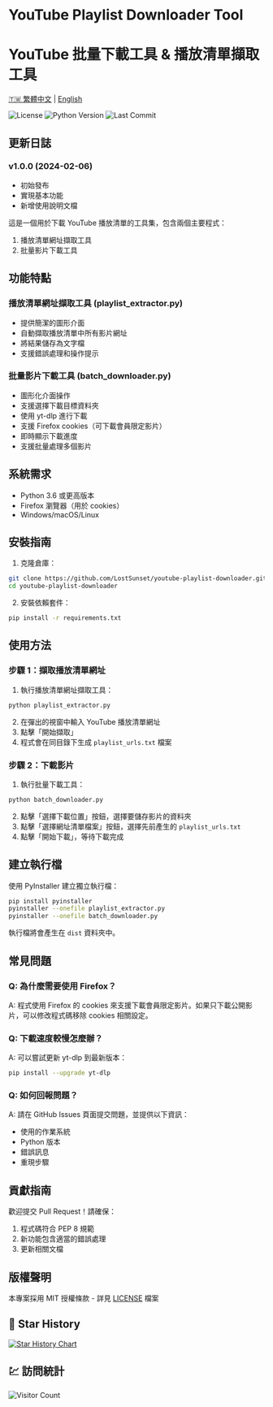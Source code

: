 # YouTube Playlist Downloader Tool
# YouTube 批量下載工具 & 播放清單擷取工具  
[🇹🇼 繁體中文](docs/README_ZH.md) | [English](docs/README_EN.md)

![License](https://img.shields.io/github/license/LostSunset/youtube-playlist-downloader)
![Python Version](https://img.shields.io/badge/python-3.6%2B-blue)
![Last Commit](https://img.shields.io/github/last-commit/LostSunset/youtube-playlist-downloader)

## 更新日誌

### v1.0.0 (2024-02-06)
- 初始發布
- 實現基本功能
- 新增使用說明文檔

這是一個用於下載 YouTube 播放清單的工具集，包含兩個主要程式：
1. 播放清單網址擷取工具
2. 批量影片下載工具

## 功能特點

### 播放清單網址擷取工具 (playlist_extractor.py)
- 提供簡潔的圖形介面
- 自動擷取播放清單中所有影片網址
- 將結果儲存為文字檔
- 支援錯誤處理和操作提示

### 批量影片下載工具 (batch_downloader.py)
- 圖形化介面操作
- 支援選擇下載目標資料夾
- 使用 yt-dlp 進行下載
- 支援 Firefox cookies（可下載會員限定影片）
- 即時顯示下載進度
- 支援批量處理多個影片

## 系統需求

- Python 3.6 或更高版本
- Firefox 瀏覽器（用於 cookies）
- Windows/macOS/Linux

## 安裝指南

1. 克隆倉庫：
```bash
git clone https://github.com/LostSunset/youtube-playlist-downloader.git
cd youtube-playlist-downloader
```

2. 安裝依賴套件：
```bash
pip install -r requirements.txt
```

## 使用方法

### 步驟 1：擷取播放清單網址

1. 執行播放清單網址擷取工具：
```bash
python playlist_extractor.py
```

2. 在彈出的視窗中輸入 YouTube 播放清單網址
3. 點擊「開始擷取」
4. 程式會在同目錄下生成 `playlist_urls.txt` 檔案

### 步驟 2：下載影片

1. 執行批量下載工具：
```bash
python batch_downloader.py
```

2. 點擊「選擇下載位置」按鈕，選擇要儲存影片的資料夾
3. 點擊「選擇網址清單檔案」按鈕，選擇先前產生的 `playlist_urls.txt`
4. 點擊「開始下載」，等待下載完成

## 建立執行檔

使用 PyInstaller 建立獨立執行檔：

```bash
pip install pyinstaller
pyinstaller --onefile playlist_extractor.py
pyinstaller --onefile batch_downloader.py
```

執行檔將會產生在 `dist` 資料夾中。

## 常見問題

### Q: 為什麼需要使用 Firefox？
A: 程式使用 Firefox 的 cookies 來支援下載會員限定影片。如果只下載公開影片，可以修改程式碼移除 cookies 相關設定。

### Q: 下載速度較慢怎麼辦？
A: 可以嘗試更新 yt-dlp 到最新版本：
```bash
pip install --upgrade yt-dlp
```

### Q: 如何回報問題？
A: 請在 GitHub Issues 頁面提交問題，並提供以下資訊：
- 使用的作業系統
- Python 版本
- 錯誤訊息
- 重現步驟

## 貢獻指南

歡迎提交 Pull Request！請確保：
1. 程式碼符合 PEP 8 規範
2. 新功能包含適當的錯誤處理
3. 更新相關文檔

## 版權聲明

本專案採用 MIT 授權條款 - 詳見 [LICENSE](LICENSE) 檔案


## 🌟 Star History

[![Star History Chart](https://api.star-history.com/svg?repos=LostSunset/youtube-batch-downloader&type=Date)](https://star-history.com/#LostSunset/youtube-batch-downloader&Date)

## 💹 訪問統計
![Visitor Count](https://profile-counter.glitch.me/your-username/count.svg)